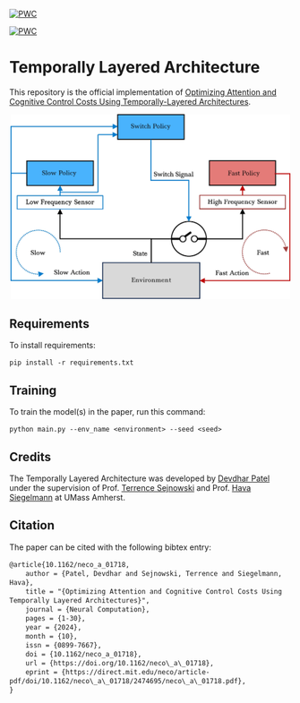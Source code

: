  [![PWC](https://img.shields.io/endpoint.svg?url=https://paperswithcode.com/badge/temporally-layered-architecture-for-efficient/openai-gym-on-pendulum-v1)](https://paperswithcode.com/sota/openai-gym-on-pendulum-v1?p=temporally-layered-architecture-for-efficient)

 [![PWC](https://img.shields.io/endpoint.svg?url=https://paperswithcode.com/badge/temporally-layered-architecture-for-efficient/openai-gym-on-mountaincarcontinuous-v0)](https://paperswithcode.com/sota/openai-gym-on-mountaincarcontinuous-v0?p=temporally-layered-architecture-for-efficient)


# Temporally Layered Architecture

This repository is the official implementation of [Optimizing Attention and Cognitive  Control Costs Using Temporally-Layered Architectures](https://doi.org/10.1162/neco_a_01718). 
<p align="center">
    <img src="Images/TLA Architecture.jpg" alt="Temporally Layered Architecture" width="500"/>
</p>
<!-- 📋  Optional: include a graphic explaining your approach/main result, bibtex entry, link to demos, blog posts and tutorials -->




## Requirements

To install requirements:

```setup
pip install -r requirements.txt
```

## Training

To train the model(s) in the paper, run this command:

```train
python main.py --env_name <environment> --seed <seed>
```


## Credits
The Temporally Layered Architecture was developed by [Devdhar Patel](https://www.devdharpatel.com/) under the supervision of Prof. [Terrence Sejnowski](https://www.salk.edu/scientist/terrence-sejnowski/) and Prof. [Hava Siegelmann](https://www.cics.umass.edu/about/directory/hava-siegelmann) at UMass Amherst. 

## Citation

The paper can be cited with the following bibtex entry:

```
@article{10.1162/neco_a_01718,
    author = {Patel, Devdhar and Sejnowski, Terrence and Siegelmann, Hava},
    title = "{Optimizing Attention and Cognitive Control Costs Using Temporally Layered Architectures}",
    journal = {Neural Computation},
    pages = {1-30},
    year = {2024},
    month = {10},
    issn = {0899-7667},
    doi = {10.1162/neco_a_01718},
    url = {https://doi.org/10.1162/neco\_a\_01718},
    eprint = {https://direct.mit.edu/neco/article-pdf/doi/10.1162/neco\_a\_01718/2474695/neco\_a\_01718.pdf},
}
```

[//]: # (## Evaluation)

[//]: # ()
[//]: # (To evaluate my model on ImageNet, run:)

[//]: # ()
[//]: # (```eval)

[//]: # (python eval.py --model-file mymodel.pth --benchmark imagenet)

[//]: # (```)

[//]: # ()
[//]: # (>📋  Describe how to evaluate the trained models on benchmarks reported in the paper, give commands that produce the results &#40;section below&#41;.)

[//]: # (## Pre-trained Models)

[//]: # ()
[//]: # (You can download pretrained models here:)

[//]: # ()
[//]: # (- [My awesome model]&#40;https://drive.google.com/mymodel.pth&#41; trained on ImageNet using parameters x,y,z. )

[//]: # ()
[//]: # (>📋  Give a link to where/how the pretrained models can be downloaded and how they were trained &#40;if applicable&#41;.  Alternatively you can have an additional column in your results table with a link to the models.)

[//]: # ()
[//]: # (## Results)

[//]: # ()
[//]: # (Our model achieves the following performance on :)

[//]: # ()
[//]: # (### [Image Classification on ImageNet]&#40;https://paperswithcode.com/sota/image-classification-on-imagenet&#41;)

[//]: # ()
[//]: # (| Model name         | Top 1 Accuracy  | Top 5 Accuracy |)

[//]: # (| ------------------ |---------------- | -------------- |)

[//]: # (| My awesome model   |     85%         |      95%       |)

[//]: # ()
[//]: # (>📋  Include a table of results from your paper, and link back to the leaderboard for clarity and context. If your main result is a figure, include that figure and link to the command or notebook to reproduce it. )

[//]: # ()
[//]: # ()
[//]: # (## Contributing)

[//]: # ()
[//]: # (>📋  Pick a licence and describe how to contribute to your code repository. )
